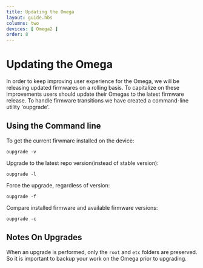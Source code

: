 ```yaml
---
title: Updating the Omega
layout: guide.hbs
columns: two
devices: [ Omega2 ]
order: 8
---
```


# Updating the Omega

In order to keep improving user experience for the Omega, we will be releasing updated firmwares on a rolling basis. To capitalize on these improvements users should update their Omegas to the latest firmware release. To handle firmware transitions we have created a command-line utility 'oupgrade'.

## Using the Command line

[//]: # (add more meat)

To get the current firwmare installed on the device:
```
oupgrade -v
```

Upgrade to the latest repo version(instead of stable version):
```
oupgrade -l
```

Force the upgrade, regardless of version:
```
oupgrade -f
```

Compare installed firmware and available firmware versions:
```
oupgrade -c
```

## Notes On Upgrades

When an upgrade is performed, only the `root` and `etc` folders are preserved. So it is important to backup your work on the Omega prior to upgrading.
